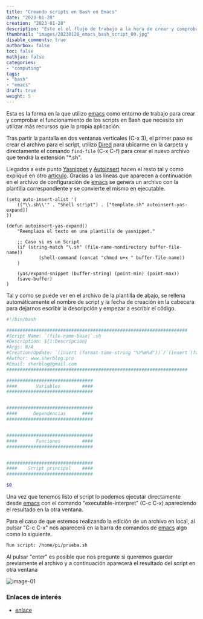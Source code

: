 ```yaml
---
title: "Creando scripts en Bash en Emacs"
date: "2023-01-28"
creation: "2023-01-28"
description: "Este el el flujo de trabajo a la hora de crear y comprobar el funcionamiento de los scripts que genero en Bash mediante Emacs."
thumbnail: "images/20230128_emacs_bash_script_00.jpg"
disable_comments: true
authorbox: false
toc: false
mathjax: false
categories:
- "computing"
tags:
- "bash"
- "emacs"
draft: true
weight: 5
---
```

Esta es la forma en la que utilizo [emacs] como entorno de trabajo para crear y comprobar el funcionamiento de los scripts en Bash que necesito sin utilizar más recursos que la propia aplicación.
<!--more-->
Tras partir la pantalla en dos ventanas verticales (C-x 3), el primer paso es crear el archivo para el script, utilizo [Dired]({{<relref"20190618_emacs_dired.md">}}) para ubicarme en la carpeta y directamente el comando `find-file` (C-x C-f) para crear el nuevo archivo que tendrá la extensión "*.sh".

Llegados a este punto [Yasnippet](https://github.com/joaotavora/yasnippet) y [Autoinsert](https://www.emacswiki.org/emacs/AutoInsertMode) hacen el resto tal y como expliqué en otro [artículo]({{<relref"20220331_emacs_templates.md">}}). Gracias a las líneas que aparecen a continuación en el archivo de configuración de [emacs] se genera un archivo con la plantilla correspondiente y se convierte el mismo en ejecutable.

```elisp
(setq auto-insert-alist '(
    (("\\.sh\\'" . "Shell script") . ["template.sh" autoinsert-yas-expand])
))

(defun autoinsert-yas-expand()
    "Reemplaza el texto en una plantilla de yasnippet."
    
    ;; Caso si es un Script
    (if (string-match "\.sh" (file-name-nondirectory buffer-file-name))
            (shell-command (concat "chmod u+x " buffer-file-name))
    )
    
    (yas/expand-snippet (buffer-string) (point-min) (point-max))
    (save-buffer)
)
```

Tal y como se puede ver en el archivo de la plantilla de abajo, se rellena automáticamente el nombre de script y la fecha de creación en la cabecera para dejarnos escribir la descripción y empezar a escribir el código.

```bash
#!/bin/bash

###################################################################
#Script Name: `(file-name-base)`.sh
#Description: ${1:Descripción}
#Args: N/A
#Creation/Update: `(insert (format-time-string "%Y%m%d"))`/`(insert (format-time-string "%Y%m%d"))`
#Author: www.sherblog.pro
#Email: sherblog@gmail.com
###################################################################

################################
####       Variables        ####
################################


################################
####      Dependencias      ####
################################


################################
####       Funciones        ####
################################


################################
####    Script principal    ####
################################

$0
```
Una vez que tenemos listo el script lo podemos ejecutar directamente desde [emacs] con el comando "executable-interpret" (C-c C-x) apareciendo el resultado en la otra ventana.

Para el caso de que estemos realizando la edición de un archivo en local, al pulsar "C-c C-x" nos aparecerá en la barra de comandos de [emacs] algo como lo siguiente.

```bash
Run script: /home/pi/prueba.sh
```

Al pulsar "enter" es posible que nos pregunte si queremos guardar previamente el archivo y a continuación aparecerá el resultado del script en otra ventana


![image-01]

### Enlaces de interés
- [enlace](www.sherblog.pro)

[emacs]: https://www.gnu.org/software/emacs/

[image-01]: /images/20230128_emacs_bash_script_01.jpg



